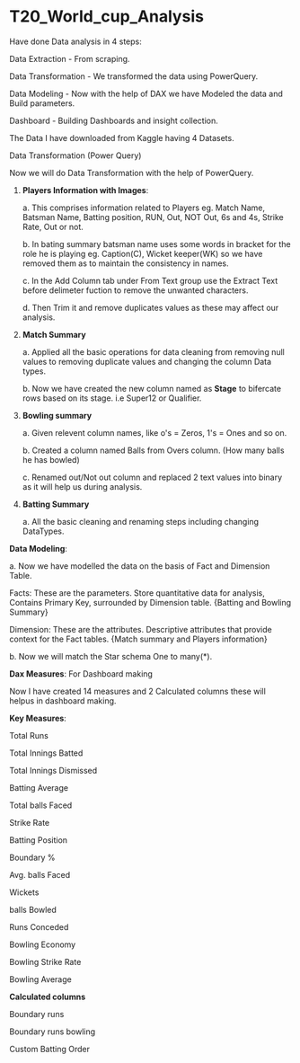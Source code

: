 # T20_World_cup_Analysis

Have done Data analysis in 4 steps:

Data Extraction - From scraping.

Data Transformation - We transformed the data using PowerQuery.

Data Modeling - Now with the help of DAX we have Modeled the data and Build parameters.

Dashboard - Building Dashboards and insight collection.

The Data I have downloaded from Kaggle having 4 Datasets.

Data Transformation (Power Query)

Now we will do Data Transformation with the help of PowerQuery.

1. **Players Information with Images**:
   
   a. This comprises information related to Players eg. Match Name, Batsman Name, Batting position, RUN, Out, NOT Out, 6s and 4s, Strike Rate, Out or not.
   
   b. In bating summary batsman name uses some words in bracket for the role he is playing eg. Caption(C), Wicket keeper(WK) so we have removed them as to maintain the 
      consistency in names.
   
   c. In the Add Column tab under From Text group use the Extract Text before delimeter fuction to remove the unwanted characters.
   
   d. Then Trim it and remove duplicates values as these may affect our analysis.
   
3. **Match Summary**
   
   a. Applied all the basic operations for data cleaning from removing null values to removing duplicate values and changing the column Data types.
   
   b. Now we have created the new column named as **Stage** to bifercate rows based on its stage. i.e Super12 or Qualifier.
   
5. **Bowling summary**
   
   a. Given relevent column names, like o's = Zeros, 1's = Ones and so on.
   
   b. Created a column named Balls from Overs column. (How many balls he has bowled)
   
   c. Renamed out/Not out column and replaced 2 text values into binary as it will help us during analysis.
   
7. **Batting Summary**
   
   a. All the basic cleaning and renaming steps including changing DataTypes.

**Data Modeling**:

a. Now we have modelled the data on the basis of Fact and Dimension Table.

   Facts: These are the parameters. Store quantitative data for analysis, Contains Primary Key, surrounded by Dimension table. {Batting and Bowling Summary}
   
   Dimension: These are the attributes. Descriptive attributes that provide context for the Fact tables. {Match summary and Players information}
   
b. Now we will match the Star schema One to many(*).

**Dax Measures**: For Dashboard making

Now I have created 14 measures and 2 Calculated columns these will helpus in dashboard making.

**Key Measures**:

Total Runs

Total Innings Batted

Total Innings Dismissed

Batting Average

Total balls Faced

Strike Rate

Batting Position

Boundary %

Avg. balls Faced

Wickets

balls Bowled

Runs Conceded

Bowling Economy

Bowling Strike Rate

Bowling Average

**Calculated columns**

Boundary runs

Boundary runs bowling

Custom Batting Order
